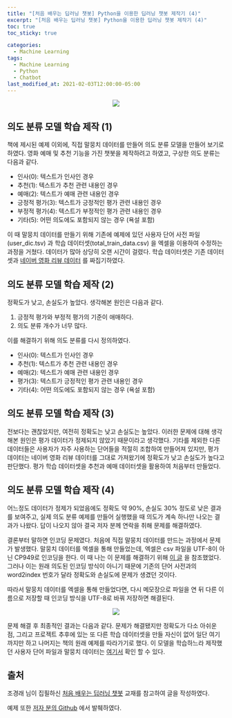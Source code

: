 ```yaml
---
title: "[처음 배우는 딥러닝 챗봇] Python을 이용한 딥러닝 챗봇 제작기 (4)"
excerpt: "[처음 배우는 딥러닝 챗봇] Python을 이용한 딥러닝 챗봇 제작기 (4)"
toc: true
toc_sticky: true

categories:
  - Machine Learning
tags:
  - Machine Learning
  - Python
  - Chatbot
last_modified_at: 2021-02-03T12:00:00-05:00
---
```


<center><img src="https://www.hanbit.co.kr/data/books/B7030488815_l.jpg"></center>

## 의도 분류 모델 학습 제작 (1)

책에 제시된 예제 이외에, 직접 말뭉치 데이터를 만들어 의도 분류 모델을 만들어 보기로 하였다. 영화 예매 및 추천 기능을 가진 챗봇을 제작하려고 하였고, 구상한 의도 분류는 다음과 같다.

- 인사(0): 텍스트가 인사인 경우
- 추천(1): 텍스트가 추천 관련 내용인 경우
- 예매(2): 텍스트가 예매 관련 내용인 경우
- 긍정적 평가(3): 텍스트가 긍정적인 평가 관련 내용인 경우
- 부정적 평가(4): 텍스트가 부정적인 평가 관련 내용인 경우
- 기타(5): 어떤 의도에도 포함되지 않는 경우 (욕설 포함)

이 때 말뭉치 데이터를 만들기 위해 기존에 예제에 있던 사용자 단어 사전 파일(user_dic.tsv) 과 학습 데이터셋(total_train_data.csv) 을 엑셀을 이용하여 수정하는 과정을 거쳤다. 데이터가 많아 상당히 오랜 시간이 걸렸다. 학습 데이터셋은 기존 데이터셋과 [네이버 영화 리뷰 데이터](https://github.com/e9t/nsmc) 를 짜집기하였다.

## 의도 분류 모델 학습 제작 (2)

정확도가 낮고, 손실도가 높았다. 생각해본 원인은 다음과 같다.

1. 긍정적 평가와 부정적 평가의 기준이 애매하다.
2. 의도 분류 개수가 너무 많다.

이를 해결하기 위해 의도 분류를 다시 정의하였다.

- 인사(0): 텍스트가 인사인 경우
- 추천(1): 텍스트가 추천 관련 내용인 경우
- 예매(2): 텍스트가 예매 관련 내용인 경우
- 평가(3): 텍스트가 긍정적인 평가 관련 내용인 경우
- 기타(4): 어떤 의도에도 포함되지 않는 경우 (욕설 포함)

## 의도 분류 모델 학습 제작 (3)

전보다는 괜찮았지만, 여전히 정확도는 낮고 손실도는 높았다. 이러한 문제에 대해 생각해본 원인은 평가 데이터가 정제되지 않았기 때문이라고 생각했다. 기타를 제외한 다른 데이터들은 사용자가 자주 사용하는 단어들을 적절히 조합하여 만들어져 있지만, 평가 데이터는 네이버 영화 리뷰 데이터를 그대로 가져왔기에 정확도가 낮고 손실도가 높다고 판단했다. 평가 학습 데이터셋을 추천과 예매 데이터셋을 활용하여 처음부터 만들었다.

## 의도 분류 모델 학습 제작 (4)

어느정도 데이터가 정제가 되었음에도 정확도 약 90%, 손실도 30% 정도로 낮은 결과를 보여주고, 실제 의도 분류 예제를 만들어 실행했을 때 의도가 계속 하나만 나오는 결과가 나왔다. 답이 나오지 않아 결국 저자 분께 연락을 취해 문제를 해결하였다.

결론부터 말하면 인코딩 문제였다. 처음에 직접 말뭉치 데이터를 만드는 과정에서 문제가 발생했다. 말뭉치 데이터를 엑셀을 통해 만들었는데, 엑셀은 csv 파일을 UTF-8이 아닌 CP949로 인코딩을 한다. 이 때 나는 이 문제를 해결하기 위해 [이 글](https://julee23.tistory.com/15) 을 참조했었다. 그러나 이는 원래 의도된 인코딩 방식이 아니기 때문에 기존의 단어 사전과의 word2index 번호가 달라 정확도와 손실도에 문제가 생겼던 것이다.

따라서 말뭉치 데이터를 엑셀을 통해 만들었다면, 다시 메모장으로 파일을 연 뒤 다른 이름으로 저장할 때 인코딩 방식을 UTF-8로 바꿔 저장하면 해결된다.

<center><img src="https://user-images.githubusercontent.com/61091709/106762193-f2c46d00-6678-11eb-810b-6d05b8564421.png"></center>

문제 해결 후 최종적인 결과는 다음과 같다. 문제가 해결됐지만 정확도가 다소 아쉬운 점, 그리고 프로젝트 추후에 있는 또 다른 학습 데이터셋을 만들 자신이 없어 일단 여기까지만 하고 나머지는 책의 원래 예제를 따라가기로 했다. 이 모델을 학습하느라 제작했던 사용자 단어 파일과 말뭉치 데이터는 [여기서](https://github.com/derekahndev/chatbot) 확인 할 수 있다.

## 출처

조경래 님이 집필하신 [처음 배우는 딥러닝 챗봇](https://www.hanbit.co.kr/store/books/look.php?p_code=B7030488815) 교재를 참고하여 글을 작성하였다.

예제 또한 [저자 분의 Github](https://github.com/keiraydev/chatbot) 에서 발췌하였다.
